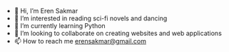 - 👋 Hi, I’m Eren Sakmar
- 👀 I’m interested in reading sci-fi novels and dancing
- 🌱 I’m currently learning Python
- 💞️ I’m looking to collaborate on creating websites and web applications
- 📫 How to reach me erensakmar@gmail.com

<!---
chocolatecake0/chocolatecake0 is a ✨ special ✨ repository because its `README.md` (this file) appears on your GitHub profile.
You can click the Preview link to take a look at your changes.
--->
